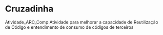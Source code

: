 # Cruzadinha
Atividade_ARC_Comp
Atividade para melhorar a capacidade de Reutilização de Código e entendimento de consumo de códigos de terceiros
